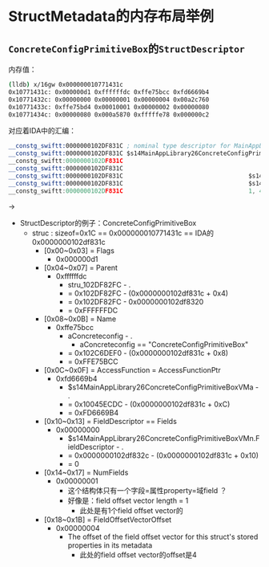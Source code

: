 # StructMetadata的内存布局举例

## `ConcreteConfigPrimitiveBox`的`StructDescriptor`

内存值：

```bash
(lldb) x/16gw 0x000000010771431c
0x10771431c: 0x000000d1 0xffffffdc 0xffe75bcc 0xfd6669b4
0x10771432c: 0x00000000 0x00000001 0x00000004 0x00a2c760
0x10771433c: 0xffe75bd4 0x00010001 0x00000002 0x00000080
0x10771434c: 0x00000080 0x000a5870 0xfffffe78 0x000000c2
```

对应着IDA中的汇编：

```asm
__constg_swiftt:0000000102DF831C ; nominal type descriptor for MainAppLibrary.ConcreteConfigPrimitiveBox
__constg_swiftt:0000000102DF831C $s14MainAppLibrary26ConcreteConfigPrimitiveBoxVMn StructDescriptor <0xD1, stru_102DF82FC - ., aConcreteconfig - ., \
__constg_swiftt:0000000102DF831C                                         ; DATA XREF: type metadata accessor for ConcreteConfigPrimitiveBox↑o
__constg_swiftt:0000000102DF831C                                         ; __swift5_types:0000000102EA5EAC↓o ...
__constg_swiftt:0000000102DF831C                                   $s14MainAppLibrary26ConcreteConfigPrimitiveBoxVMa - .,\ ; type metadata accessor for ConcreteConfigPrimitiveBox ...
__constg_swiftt:0000000102DF831C                                   $s14MainAppLibrary26ConcreteConfigPrimitiveBoxVMn.FieldDescriptor - .,\
__constg_swiftt:0000000102DF831C                                   1, 4>
```

->

* StructDescriptor的例子：ConcreteConfigPrimitiveBox
  * struc : sizeof=0x1C == 0x000000010771431c == IDA的 0x0000000102df831c
    * [0x00~0x03] = Flags
      * 0x000000d1
    * [0x04~0x07] = Parent
      * 0xffffffdc
        * stru_102DF82FC - .
        * = 0x102DF82FC - (0x0000000102df831c + 0x4)
        * = 0x102DF82FC - 0x0000000102df8320
        * = 0xFFFFFFDC
    * [0x08~0x0B] = Name
      * 0xffe75bcc
        * aConcreteconfig - .
          * aConcreteconfig == "ConcreteConfigPrimitiveBox"
        * = 0x102C6DEF0 - (0x0000000102df831c + 0x8)
        * = 0xFFE75BCC
    * [0x0C~0x0F] = AccessFunction = AccessFunctionPtr
      * 0xfd6669b4
        * $s14MainAppLibrary26ConcreteConfigPrimitiveBoxVMa - .
        * = 0x10045ECDC - (0x0000000102df831c + 0xC)
        * = 0xFD6669B4
    * [0x10~0x13] = FieldDescriptor == Fields
      * 0x00000000
        * $s14MainAppLibrary26ConcreteConfigPrimitiveBoxVMn.FieldDescriptor - .
        * = 0x0000000102df832c - (0x0000000102df831c + 0x10)
        * = 0
    * [0x14~0x17] = NumFields
      * 0x00000001
        * 这个结构体只有一个字段=属性property=域field ？
        * 好像是：field offset vector length = 1
          * 此处是有1个field offset vector的
    * [0x18~0x1B] = FieldOffsetVectorOffset
      * 0x00000004
        * The offset of the field offset vector for this struct's stored properties in its metadata
          * 此处的field offset vector的offset是4
